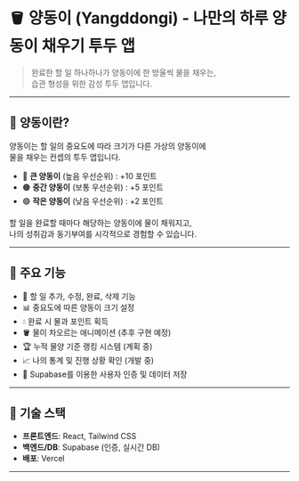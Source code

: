 # 🪣 양동이 (Yangddongi) - 나만의 하루 양동이 채우기 투두 앱

> 완료한 할 일 하나하나가 양동이에 한 방울씩 물을 채우는,  
> 습관 형성을 위한 감성 투두 앱입니다.

---

## 📌 양동이란?

양동이는 할 일의 중요도에 따라 크기가 다른 가상의 양동이에  
물을 채우는 컨셉의 투두 앱입니다.

- 🔴 **큰 양동이** (높음 우선순위) : +10 포인트
- 🟠 **중간 양동이** (보통 우선순위) : +5 포인트
- 🟢 **작은 양동이** (낮음 우선순위) : +2 포인트

할 일을 완료할 때마다 해당하는 양동이에 물이 채워지고,  
나의 성취감과 동기부여를 시각적으로 경험할 수 있습니다.

---

## 🚀 주요 기능

- 📝 할 일 추가, 수정, 완료, 삭제 기능
- 📊 중요도에 따른 양동이 크기 설정
- 💧 완료 시 물과 포인트 획득
- 🪣 물이 차오르는 애니메이션 (추후 구현 예정)
- 🏆 누적 물양 기준 랭킹 시스템 (계획 중)
- 📈 나의 통계 및 진행 상황 확인 (개발 중)
- 🔐 Supabase를 이용한 사용자 인증 및 데이터 저장

---

## 📁 기술 스택

- **프론트엔드**: React, Tailwind CSS
- **백엔드/DB**: Supabase (인증, 실시간 DB)
- **배포**: Vercel

---
